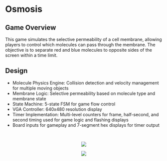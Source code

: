 # Osmosis
## Game Overview
This game simulates the selective permeability of a cell membrane, allowing players to control which molecules can pass through the membrane. The objective is to separate red and blue molecules to opposite sides of the screen within a time limit.

## Design
* Molecule Physics Engine: Collision detection and velocity management for multiple moving objects
* Membrane Logic: Selective permeability based on molecule type and membrane state
* State Machine: 5-state FSM for game flow control
* VGA Controller: 640x480 resolution display
* Timer Implementation: Multi-level counters for frame, half-second, and second timing used for game logic and flashing displays
* Board inputs for gameplay and 7-segment hex displays for timer output
<br>
<p align = "center">
<img src="https://github.com/user-attachments/assets/19fb5531-a641-4e9b-a0c4-91ad3fec4fc9">
</p>
<p align = "center">
<img src="https://github.com/user-attachments/assets/513128ec-33db-44b1-a1ed-e07ecd08c72b">
</p>
